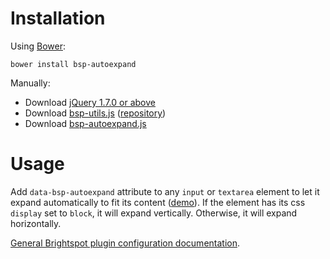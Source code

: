 # Installation

Using [Bower](http://bower.io/):

`bower install bsp-autoexpand`

Manually:

- Download [jQuery 1.7.0 or above](http://jquery.com/download/)
- Download [bsp-utils.js](https://raw.githubusercontent.com/perfectsense/brightspot-js-utils/master/bsp-utils.js) ([repository](https://github.com/perfectsense/brightspot-js-utils))
- Download [bsp-autoexpand.js](https://raw.githubusercontent.com/perfectsense/brightspot-js-autoexpand/master/bsp-autoexpand.js)

# Usage

Add `data-bsp-autoexpand` attribute to any `input` or `textarea` element to let it expand automatically to fit its content ([demo](http://perfectsense.github.io/brightspot-js-autoexpand/demo.html)). If the element has its css `display` set to `block`, it will expand vertically. Otherwise, it will expand horizontally.

[General Brightspot plugin configuration documentation](https://github.com/perfectsense/brightspot-js-utils/blob/master/PLUGIN.md).

